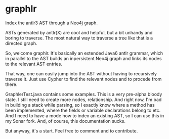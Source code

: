 graphlr
=======

Index the antlr3 AST through a Neo4j graph.

ASTs generated by antlr(X) are cool and helpful, but
a bit unhandy and boring to traverse. The most
natural way to traverse a tree like that is a
directed graph.

So, welcome graphlr. It's basically an extended
Java6 antlr grammar, which in parallel to the AST
builds an inpersistent Neo4j graph and links its
nodes to the relevant AST entries.

That way, one can easily jump into the AST without
having to recursively traverse it. Just use Cypher to
find the relevant nodes and to procede from there.

GraphlerTest.java contains some examples. This is
a very pre-alpha bloody state. I still need to create
more nodes, relationship. And right now, I'm bad
in building a stack while parsing, so I exactly know
where a method has been implemented, where the fields
or variable declarations belong to etc. And I need to
have a mode how to index an existing AST, so I can use
this in my Sonar fork. And, of course, this
documentation sucks.

But anyway, it's a start. Feel free to comment and
to contribute.
